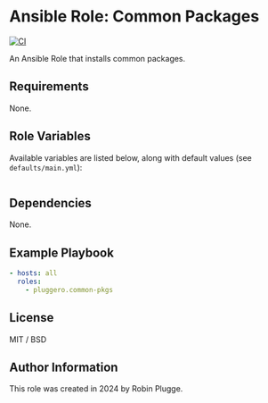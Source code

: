 # Ansible Role: Common Packages

[![CI](https://github.com/pluggero/ansible-role-common-pkgs/actions/workflows/ci.yml/badge.svg)](https://github.com/pluggero/ansible-role-common-pkgs/actions/workflows/ci.yml)

An Ansible Role that installs common packages.

## Requirements

None.

## Role Variables

Available variables are listed below, along with default values (see `defaults/main.yml`):

```yaml

```

## Dependencies

None.

## Example Playbook

```yaml
- hosts: all
  roles:
    - pluggero.common-pkgs
```

## License

MIT / BSD

## Author Information

This role was created in 2024 by Robin Plugge.
